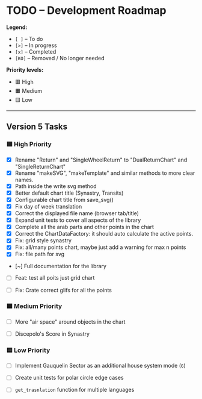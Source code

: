 # TODO – Development Roadmap

**Legend:**

- `[ ]` – To do  
- `[>]` – In progress  
- `[x]` – Completed  
- `[KO]` – Removed / No longer needed  

**Priority levels:**
- 🟥 High  
- 🟧 Medium  
- 🟨 Low  

---

## Version 5 Tasks

### 🟥 High Priority

- [x] Rename "Return" and "SingleWheelReturn" to "DualReturnChart" and "SingleReturnChart"
- [x] Rename "makeSVG", "makeTemplate" and similar methods to more clear names.
- [x] Path inside the write svg method
- [x] Better default chart title (Synastry, Transits)
- [x] Configurable chart title from save_svg()
- [x] Fix day of week translation
- [x] Correct the displayed file name (browser tab/title)
- [x] Expand unit tests to cover all aspects of the library
- [x] Complete all the arab parts and other points in the chart
- [x] Correct the ChartDataFactory: it should auto calculate the active points.
- [x] Fix: grid style synastry
- [x] Fix: all/many points chart, maybe just add a warning for max n points
- [x] Fix: file path for svg

- [~] Full documentation for the library
- [ ] Feat: test all poits just grid chart
- [ ] Fix: Crate correct glifs for all the points



### 🟧 Medium Priority
- [ ] More "air space" around objects in the chart
- [ ] Discepolo's Score in Synastry


### 🟨 Low Priority

- [ ] Implement Gauquelin Sector as an additional house system mode (`G`)
- [ ] Create unit tests for polar circle edge cases
- [ ] `get_trasnlation` function for multiple languages


